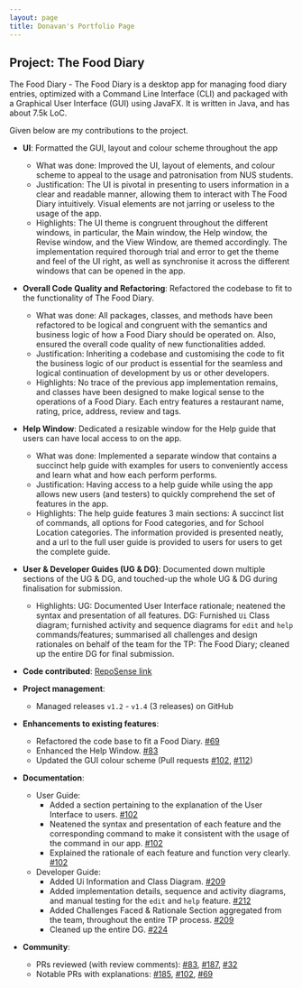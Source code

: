 ```yaml
---
layout: page
title: Donavan's Portfolio Page
---
```


## Project: The Food Diary

The Food Diary - The Food Diary is a desktop app for managing food diary entries,
 optimized with a Command Line Interface (CLI) and packaged with a Graphical User Interface (GUI) using JavaFX.
 It is written in Java, and has about 7.5k LoC.

Given below are my contributions to the project.

* **UI**: Formatted the GUI, layout and colour scheme throughout the app
  * What was done: Improved the UI, layout of elements, and colour scheme to appeal to the usage and patronisation
  from NUS students.
  * Justification: The UI is pivotal in presenting to users information in a clear and readable manner, allowing them to
  interact with The Food Diary intuitively. Visual elements are not jarring or useless to the usage of the app.
  * Highlights: The UI theme is congruent throughout the different windows, in particular, the Main window, the Help
  window, the Revise window, and the View Window, are themed accordingly.
  The implementation required thorough trial and error to get the theme and feel of the UI right,
  as well as synchronise it across the different windows that can be opened in the app.

* **Overall Code Quality and Refactoring**: Refactored the codebase to fit to the functionality of The Food Diary.
  * What was done: All packages, classes, and methods have been refactored to be logical and congruent with the semantics
  and business logic of how a Food Diary should be operated on.
  Also, ensured the overall code quality of new functionalities added.
  * Justification: Inheriting a codebase and customising the code to fit the business logic of our product is essential
  for the seamless and logical continuation of development by us or other developers.
  * Highlights: No trace of the previous app implementation remains, and classes have been designed to make logical
  sense to the operations of a Food Diary. Each entry features a restaurant name, rating, price, address, review and tags.

* **Help Window**: Dedicated a resizable window for the Help guide that users can have local access to on the app.
  * What was done: Implemented a separate window that contains a succinct help guide with examples for users to
  conveniently access and learn what and how each perform performs.
  * Justification: Having access to a help guide while using the app allows new users (and testers) to quickly comprehend
  the set of features in the app.
  * Highlights: The help guide features 3 main sections: A succinct list of commands, all options for Food categories,
  and for School Location categories. The information provided is presented neatly, and a url to the full user guide
  is provided to users for users to get the complete guide.
  
* **User & Developer Guides (UG & DG)**: Documented down multiple sections of the UG & DG, and touched-up the whole UG & DG
 during finalisation for submission.
  * Highlights: UG: Documented User Interface rationale; neatened the syntax and presentation of all features.
  DG: Furnished `Ui` Class diagram; furnished activity and sequence diagrams for `edit` and `help` commands/features;
  summarised all challenges and design rationales on behalf of the team for the TP: The Food Diary;
  cleaned up the entire DG for final submission.

* **Code contributed**: [RepoSense link](https://nus-cs2103-ay2021s2.github.io/tp-dashboard/?search=donavan&sort=groupTitle&sortWithin=title&timeframe=commit&mergegroup=&groupSelect=groupByRepos&breakdown=true&checkedFileTypes=docs~functional-code~test-code~other&since=2021-02-19)

* **Project management**:
  * Managed releases `v1.2` - `v1.4` (3 releases) on GitHub

* **Enhancements to existing features**:
  * Refactored the code base to fit a Food Diary. [\#69](https://github.com/AY2021S2-CS2103-T14-2/tp/pull/69)
  * Enhanced the Help Window. [\#83](https://github.com/AY2021S2-CS2103-T14-2/tp/pull/83)
  * Updated the GUI colour scheme (Pull requests [\#102](https://github.com/AY2021S2-CS2103-T14-2/tp/pull/102),
  [\#112](https://github.com/AY2021S2-CS2103-T14-2/tp/pull/112))

* **Documentation**:
  * User Guide:
    * Added a section pertaining to the explanation of the User Interface to users.
    [\#102](https://github.com/AY2021S2-CS2103-T14-2/tp/pull/102)
    * Neatened the syntax and presentation of each feature and the corresponding command to make it consistent with the
    usage of the command in our app. [\#102](https://github.com/AY2021S2-CS2103-T14-2/tp/pull/102)
    * Explained the rationale of each feature and function very clearly. [\#102](https://github.com/AY2021S2-CS2103-T14-2/tp/pull/102)
  * Developer Guide:
    * Added Ui Information and Class Diagram. [\#209](https://github.com/AY2021S2-CS2103-T14-2/tp/pull/209)
    * Added implementation details, sequence and activity diagrams, and manual testing for the `edit` and `help` feature.
    [\#212](https://github.com/AY2021S2-CS2103-T14-2/tp/pull/212)
    * Added Challenges Faced & Rationale Section aggregated from the team, throughout the entire TP process.
    [\#209](https://github.com/AY2021S2-CS2103-T14-2/tp/pull/209)
    * Cleaned up the entire DG. [\#224](https://github.com/AY2021S2-CS2103-T14-2/tp/pull/224)

* **Community**:
  * PRs reviewed (with review comments): [\#83](https://github.com/AY2021S2-CS2103-T14-2/tp/pull/83),
  [\#187](https://github.com/AY2021S2-CS2103-T14-2/tp/pull/187),
  [\#32](https://github.com/AY2021S2-CS2103-T14-2/tp/pull/183)
  * Notable PRs with explanations: [\#185](https://github.com/AY2021S2-CS2103-T14-2/tp/pull/185),
  [\#102](https://github.com/AY2021S2-CS2103-T14-2/tp/pull/102),
  [\#69](https://github.com/AY2021S2-CS2103-T14-2/tp/pull/69)
